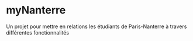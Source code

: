 # myNanterre
Un projet pour mettre en relations les étudiants de Paris-Nanterre à travers différentes fonctionnalités
